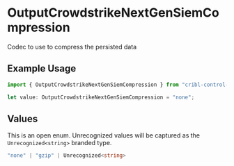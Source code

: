 # OutputCrowdstrikeNextGenSiemCompression

Codec to use to compress the persisted data

## Example Usage

```typescript
import { OutputCrowdstrikeNextGenSiemCompression } from "cribl-control-plane/models/operations";

let value: OutputCrowdstrikeNextGenSiemCompression = "none";
```

## Values

This is an open enum. Unrecognized values will be captured as the `Unrecognized<string>` branded type.

```typescript
"none" | "gzip" | Unrecognized<string>
```